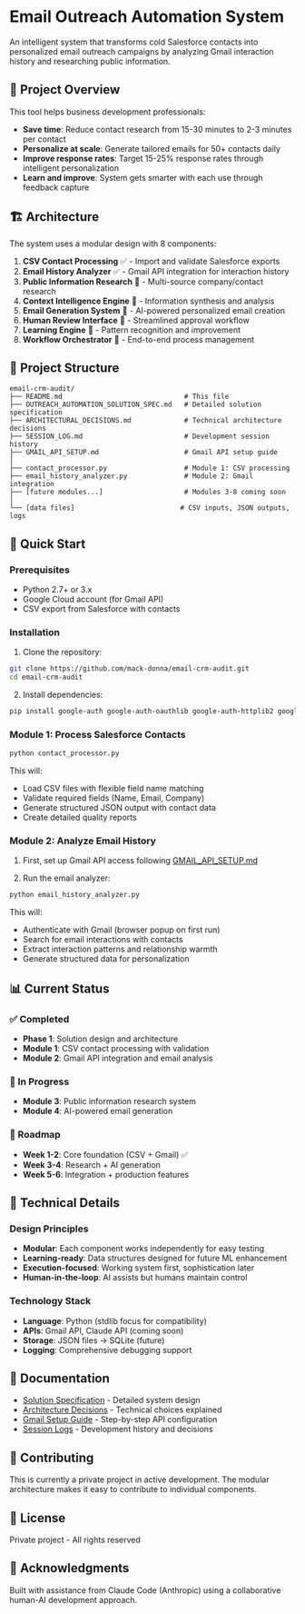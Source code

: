 # Email Outreach Automation System

An intelligent system that transforms cold Salesforce contacts into personalized email outreach campaigns by analyzing Gmail interaction history and researching public information.

## 🎯 Project Overview

This tool helps business development professionals:
- **Save time**: Reduce contact research from 15-30 minutes to 2-3 minutes per contact
- **Personalize at scale**: Generate tailored emails for 50+ contacts daily
- **Improve response rates**: Target 15-25% response rates through intelligent personalization
- **Learn and improve**: System gets smarter with each use through feedback capture

## 🏗️ Architecture

The system uses a modular design with 8 components:

1. **CSV Contact Processing** ✅ - Import and validate Salesforce exports
2. **Email History Analyzer** ✅ - Gmail API integration for interaction history
3. **Public Information Research** 🚧 - Multi-source company/contact research
4. **Context Intelligence Engine** 🚧 - Information synthesis and analysis
5. **Email Generation System** 🚧 - AI-powered personalized email creation
6. **Human Review Interface** 🚧 - Streamlined approval workflow
7. **Learning Engine** 🚧 - Pattern recognition and improvement
8. **Workflow Orchestrator** 🚧 - End-to-end process management

## 📁 Project Structure

```
email-crm-audit/
├── README.md                              # This file
├── OUTREACH_AUTOMATION_SOLUTION_SPEC.md   # Detailed solution specification
├── ARCHITECTURAL_DECISIONS.md             # Technical architecture decisions
├── SESSION_LOG.md                         # Development session history
├── GMAIL_API_SETUP.md                     # Gmail API setup guide
│
├── contact_processor.py                   # Module 1: CSV processing
├── email_history_analyzer.py              # Module 2: Gmail integration
├── [future modules...]                    # Modules 3-8 coming soon
│
└── [data files]                          # CSV inputs, JSON outputs, logs
```

## 🚀 Quick Start

### Prerequisites

- Python 2.7+ or 3.x
- Google Cloud account (for Gmail API)
- CSV export from Salesforce with contacts

### Installation

1. Clone the repository:
```bash
git clone https://github.com/mack-donna/email-crm-audit.git
cd email-crm-audit
```

2. Install dependencies:
```bash
pip install google-auth google-auth-oauthlib google-auth-httplib2 google-api-python-client
```

### Module 1: Process Salesforce Contacts

```bash
python contact_processor.py
```

This will:
- Load CSV files with flexible field name matching
- Validate required fields (Name, Email, Company)
- Generate structured JSON output with contact data
- Create detailed quality reports

### Module 2: Analyze Email History

1. First, set up Gmail API access following [GMAIL_API_SETUP.md](GMAIL_API_SETUP.md)

2. Run the email analyzer:
```bash
python email_history_analyzer.py
```

This will:
- Authenticate with Gmail (browser popup on first run)
- Search for email interactions with contacts
- Extract interaction patterns and relationship warmth
- Generate structured data for personalization

## 📊 Current Status

### ✅ Completed
- **Phase 1**: Solution design and architecture
- **Module 1**: CSV contact processing with validation
- **Module 2**: Gmail API integration and email analysis

### 🚧 In Progress
- **Module 3**: Public information research system
- **Module 4**: AI-powered email generation

### 📅 Roadmap
- **Week 1-2**: Core foundation (CSV + Gmail) ✅
- **Week 3-4**: Research + AI generation
- **Week 5-6**: Integration + production features

## 🔧 Technical Details

### Design Principles
- **Modular**: Each component works independently for easy testing
- **Learning-ready**: Data structures designed for future ML enhancement
- **Execution-focused**: Working system first, sophistication later
- **Human-in-the-loop**: AI assists but humans maintain control

### Technology Stack
- **Language**: Python (stdlib focus for compatibility)
- **APIs**: Gmail API, Claude API (coming soon)
- **Storage**: JSON files → SQLite (future)
- **Logging**: Comprehensive debugging support

## 📝 Documentation

- [Solution Specification](OUTREACH_AUTOMATION_SOLUTION_SPEC.md) - Detailed system design
- [Architecture Decisions](ARCHITECTURAL_DECISIONS.md) - Technical choices explained
- [Gmail Setup Guide](GMAIL_API_SETUP.md) - Step-by-step API configuration
- [Session Logs](SESSION_LOG.md) - Development history and decisions

## 🤝 Contributing

This is currently a private project in active development. The modular architecture makes it easy to contribute to individual components.

## 📄 License

Private project - All rights reserved

## 🙏 Acknowledgments

Built with assistance from Claude Code (Anthropic) using a collaborative human-AI development approach.